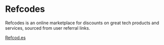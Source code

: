 # Refcodes

Refcodes is an online marketplace for discounts on great tech products and services, sourced from user referral links.

[Refcod.es](http://refcod.es)